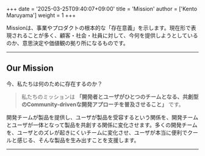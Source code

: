 +++
date = '2025-03-25T09:40:07+09:00'
title = 'Mission'
author = ['Kento Maruyama']
weight = 1
+++

Missionは、事業やプロダクトの根本的な「存在意義」を示します。現在形で表現されることが多く、顧客・社会・社員に対して、今何を提供しようとしているのか、意思決定や価値観の拠り所になるものです。

---

## Our Mission

今、私たちは何のために存在するのか？

> 私たちのミッションは **「開発者とユーザがひとつのチームとなる、共創型のCommunity-drivenな開発アプローチを普及させること」** です。

開発チームが製品を提供し、ユーザが製品を受容するという関係を、開発チームとユーザが一体となって製品を共創する関係に変化させます。多くの開発チームを、ユーザとのズレが起きにくいチームに変化させ、ユーザが本当に便利でクールと感じる、そんな製品を生み出すことを支援します。

---